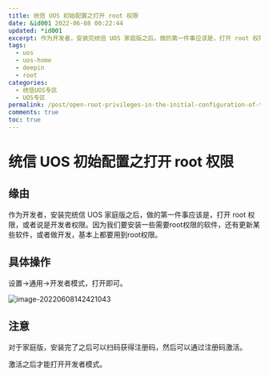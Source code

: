 ```yaml
---
title: 统信 UOS 初始配置之打开 root 权限
date: &id001 2022-06-08 00:22:44
updated: *id001
excerpt: 作为开发者，安装完统信 UOS 家庭版之后，做的第一件事应该是，打开 root 权限，或者说是开发者权限。因为我们要安装一些需要root权限的软件，还有更新某些软件，或者做开发，基本上都要用到root权限。
tags:
  - uos
  - uos-home
  - deepin
  - root
categories:
  - 统信UOS专区
  - UOS专区
permalink: /post/open-root-privileges-in-the-initial-configuration-of-tongxin-uos.html
comments: true
toc: true
---
```

# 统信 UOS 初始配置之打开 root 权限

## 缘由

作为开发者，安装完统信 UOS 家庭版之后，做的第一件事应该是，打开 root 权限，或者说是开发者权限。因为我们要安装一些需要root权限的软件，还有更新某些软件，或者做开发，基本上都要用到root权限。

## 具体操作

设置->通用->开发者模式，打开即可。

![image-20220608142421043](https://img1.terwer.space/20220608142421.png)

## 注意

对于家庭版，安装完了之后可以扫码获得注册码，然后可以通过注册码激活。

激活之后才能打开开发者模式。
